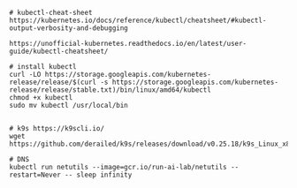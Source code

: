     # kubectl-cheat-sheet
    https://kubernetes.io/docs/reference/kubectl/cheatsheet/#kubectl-output-verbosity-and-debugging 
    
    https://unofficial-kubernetes.readthedocs.io/en/latest/user-guide/kubectl-cheatsheet/

    # install kubectl
    curl -LO https://storage.googleapis.com/kubernetes-release/release/$(curl -s https://storage.googleapis.com/kubernetes-release/release/stable.txt)/bin/linux/amd64/kubectl
    chmod +x kubectl 
    sudo mv kubectl /usr/local/bin

        
    # k9s https://k9scli.io/ 
    wget https://github.com/derailed/k9s/releases/download/v0.25.18/k9s_Linux_x86_64.tar.gz

    # DNS
    kubectl run netutils --image=gcr.io/run-ai-lab/netutils --restart=Never -- sleep infinity
